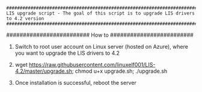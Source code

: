 	######################################################################################################
	LIS upgrade script - The goal of this script is to upgrade LIS drivers to 4.2 version
	######################################################################################################

#########################
How to
#########################

1) Switch to root user account on Linux server (hosted on Azure), where you want to upgrade the LIS drivers to 4.2

2) wget https://raw.githubusercontent.com/linuxelf001/LIS-4.2/master/upgrade.sh; chmod u+x upgrade.sh; ./upgrade.sh

3) Once installation is successful, reboot the server


